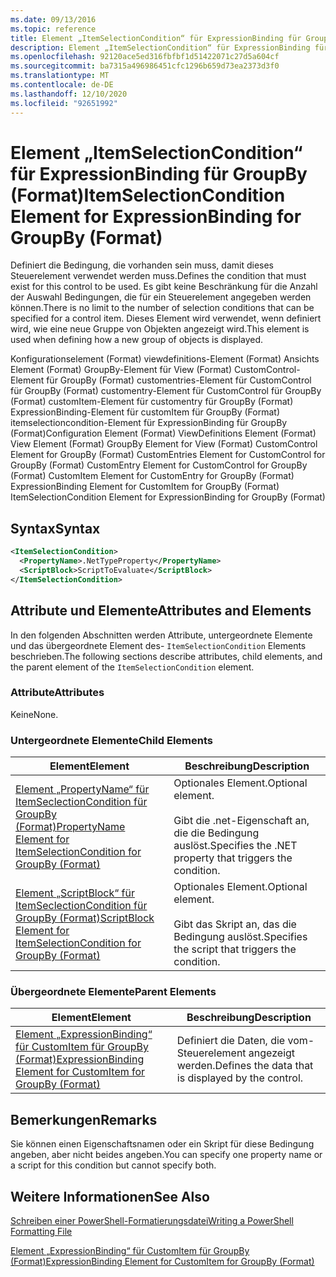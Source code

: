 ```yaml
---
ms.date: 09/13/2016
ms.topic: reference
title: Element „ItemSelectionCondition“ für ExpressionBinding für GroupBy (Format)
description: Element „ItemSelectionCondition“ für ExpressionBinding für GroupBy (Format)
ms.openlocfilehash: 92120ace5ed316fbfbf1d51422071c27d5a604cf
ms.sourcegitcommit: ba7315a496986451cfc1296b659d73ea2373d3f0
ms.translationtype: MT
ms.contentlocale: de-DE
ms.lasthandoff: 12/10/2020
ms.locfileid: "92651992"
---
```

# <a name="itemselectioncondition-element-for-expressionbinding-for-groupby-format"></a><span data-ttu-id="459cc-103">Element „ItemSelectionCondition“ für ExpressionBinding für GroupBy (Format)</span><span class="sxs-lookup"><span data-stu-id="459cc-103">ItemSelectionCondition Element for ExpressionBinding for GroupBy (Format)</span></span>

<span data-ttu-id="459cc-104">Definiert die Bedingung, die vorhanden sein muss, damit dieses Steuerelement verwendet werden muss.</span><span class="sxs-lookup"><span data-stu-id="459cc-104">Defines the condition that must exist for this control to be used.</span></span> <span data-ttu-id="459cc-105">Es gibt keine Beschränkung für die Anzahl der Auswahl Bedingungen, die für ein Steuerelement angegeben werden können.</span><span class="sxs-lookup"><span data-stu-id="459cc-105">There is no limit to the number of selection conditions that can be specified for a control item.</span></span> <span data-ttu-id="459cc-106">Dieses Element wird verwendet, wenn definiert wird, wie eine neue Gruppe von Objekten angezeigt wird.</span><span class="sxs-lookup"><span data-stu-id="459cc-106">This element is used when defining how a new group of objects is displayed.</span></span>

<span data-ttu-id="459cc-107">Konfigurationselement (Format) viewdefinitions-Element (Format) Ansichts Element (Format) GroupBy-Element für View (Format) CustomControl-Element für GroupBy (Format) customentries-Element für CustomControl für GroupBy (Format) customentry-Element für CustomControl für GroupBy (Format) customItem-Element für customentry für GroupBy (Format) ExpressionBinding-Element für customItem für GroupBy (Format) itemselectioncondition-Element für ExpressionBinding für GroupBy (Format)</span><span class="sxs-lookup"><span data-stu-id="459cc-107">Configuration Element (Format) ViewDefinitions Element (Format) View Element (Format) GroupBy Element for View (Format) CustomControl Element for GroupBy (Format) CustomEntries Element for CustomControl for GroupBy (Format) CustomEntry Element for CustomControl for GroupBy (Format) CustomItem Element for CustomEntry for GroupBy (Format) ExpressionBinding Element for CustomItem for GroupBy (Format) ItemSelectionCondition Element for ExpressionBinding for GroupBy (Format)</span></span>

## <a name="syntax"></a><span data-ttu-id="459cc-108">Syntax</span><span class="sxs-lookup"><span data-stu-id="459cc-108">Syntax</span></span>

```xml
<ItemSelectionCondition>
  <PropertyName>.NetTypeProperty</PropertyName>
  <ScriptBlock>ScriptToEvaluate</ScriptBlock>
</ItemSelectionCondition>
```

## <a name="attributes-and-elements"></a><span data-ttu-id="459cc-109">Attribute und Elemente</span><span class="sxs-lookup"><span data-stu-id="459cc-109">Attributes and Elements</span></span>

<span data-ttu-id="459cc-110">In den folgenden Abschnitten werden Attribute, untergeordnete Elemente und das übergeordnete Element des- `ItemSelectionCondition` Elements beschrieben.</span><span class="sxs-lookup"><span data-stu-id="459cc-110">The following sections describe attributes, child elements, and the parent element of the `ItemSelectionCondition` element.</span></span>

### <a name="attributes"></a><span data-ttu-id="459cc-111">Attribute</span><span class="sxs-lookup"><span data-stu-id="459cc-111">Attributes</span></span>

<span data-ttu-id="459cc-112">Keine</span><span class="sxs-lookup"><span data-stu-id="459cc-112">None.</span></span>

### <a name="child-elements"></a><span data-ttu-id="459cc-113">Untergeordnete Elemente</span><span class="sxs-lookup"><span data-stu-id="459cc-113">Child Elements</span></span>

|<span data-ttu-id="459cc-114">Element</span><span class="sxs-lookup"><span data-stu-id="459cc-114">Element</span></span>|<span data-ttu-id="459cc-115">Beschreibung</span><span class="sxs-lookup"><span data-stu-id="459cc-115">Description</span></span>|
|-------------|-----------------|
|[<span data-ttu-id="459cc-116">Element „PropertyName“ für ItemSeclectionCondition für GroupBy (Format)</span><span class="sxs-lookup"><span data-stu-id="459cc-116">PropertyName Element for ItemSelectionCondition for GroupBy (Format)</span></span>](./propertyname-element-for-itemselectioncondition-for-groupby-format.md)|<span data-ttu-id="459cc-117">Optionales Element.</span><span class="sxs-lookup"><span data-stu-id="459cc-117">Optional element.</span></span><br /><br /> <span data-ttu-id="459cc-118">Gibt die .net-Eigenschaft an, die die Bedingung auslöst.</span><span class="sxs-lookup"><span data-stu-id="459cc-118">Specifies the .NET property that triggers the condition.</span></span>|
|[<span data-ttu-id="459cc-119">Element „ScriptBlock“ für ItemSeclectionCondition für GroupBy (Format)</span><span class="sxs-lookup"><span data-stu-id="459cc-119">ScriptBlock Element for ItemSelectionCondition for GroupBy (Format)</span></span>](./scriptblock-element-for-itemselectioncondition-for-groupby-format.md)|<span data-ttu-id="459cc-120">Optionales Element.</span><span class="sxs-lookup"><span data-stu-id="459cc-120">Optional element.</span></span><br /><br /> <span data-ttu-id="459cc-121">Gibt das Skript an, das die Bedingung auslöst.</span><span class="sxs-lookup"><span data-stu-id="459cc-121">Specifies the script that triggers the condition.</span></span>|

### <a name="parent-elements"></a><span data-ttu-id="459cc-122">Übergeordnete Elemente</span><span class="sxs-lookup"><span data-stu-id="459cc-122">Parent Elements</span></span>

|<span data-ttu-id="459cc-123">Element</span><span class="sxs-lookup"><span data-stu-id="459cc-123">Element</span></span>|<span data-ttu-id="459cc-124">Beschreibung</span><span class="sxs-lookup"><span data-stu-id="459cc-124">Description</span></span>|
|-------------|-----------------|
|[<span data-ttu-id="459cc-125">Element „ExpressionBinding“ für CustomItem für GroupBy (Format)</span><span class="sxs-lookup"><span data-stu-id="459cc-125">ExpressionBinding Element for CustomItem for GroupBy (Format)</span></span>](./expressionbinding-element-for-customitem-for-groupby-format.md)|<span data-ttu-id="459cc-126">Definiert die Daten, die vom-Steuerelement angezeigt werden.</span><span class="sxs-lookup"><span data-stu-id="459cc-126">Defines the data that is displayed by the control.</span></span>|

## <a name="remarks"></a><span data-ttu-id="459cc-127">Bemerkungen</span><span class="sxs-lookup"><span data-stu-id="459cc-127">Remarks</span></span>

<span data-ttu-id="459cc-128">Sie können einen Eigenschaftsnamen oder ein Skript für diese Bedingung angeben, aber nicht beides angeben.</span><span class="sxs-lookup"><span data-stu-id="459cc-128">You can specify one property name or a script for this condition but cannot specify both.</span></span>

## <a name="see-also"></a><span data-ttu-id="459cc-129">Weitere Informationen</span><span class="sxs-lookup"><span data-stu-id="459cc-129">See Also</span></span>

[<span data-ttu-id="459cc-130">Schreiben einer PowerShell-Formatierungsdatei</span><span class="sxs-lookup"><span data-stu-id="459cc-130">Writing a PowerShell Formatting File</span></span>](./writing-a-powershell-formatting-file.md)

[<span data-ttu-id="459cc-131">Element „ExpressionBinding“ für CustomItem für GroupBy (Format)</span><span class="sxs-lookup"><span data-stu-id="459cc-131">ExpressionBinding Element for CustomItem for GroupBy (Format)</span></span>](./expressionbinding-element-for-customitem-for-groupby-format.md)
